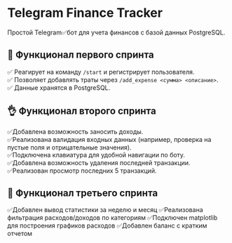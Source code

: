# Telegram Finance Tracker  
Простой Telegram✅бот для учета финансов с базой данных PostgreSQL.  

## 🚀 Функционал первого спринта  
✅ Реагирует на команду `/start` и регистрирует пользователя.  
✅ Позволяет добавлять траты через `/add_expense <сумма> <описание>`.  
✅ Данные хранятся в PostgreSQL.

## 👌 Функционал второго спринта  
✅Добавлена возможность заносить доходы.  
✅Реализована валидация входных данных (например, проверка на пустые поля и отрицательные значения).  
✅Подключена клавиатура для удобной навигации по боту.  
✅Добавлена возможность удаления последней транзакции.  
✅Реализован просмотр последних 5 транзакций. 

## 📌 Функционал третьего спринта  
✅Добавлен вывод статистики за неделю и месяц
✅Реализована фильтрация расходов/доходов по категориям
✅Подключен matplotlib для построения графиков расходов
✅Добавлен баланс с кратким отчетом
